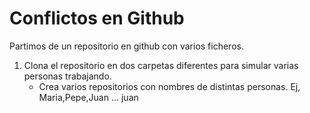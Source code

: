 # Conflictos en Github

Partimos de un repositorio en github con varios ficheros.

1. Clona el repositorio en dos carpetas diferentes para simular varias personas trabajando.
   - Crea varios repositorios con nombres de distintas personas. Ej, Maria,Pepe,Juan ...
juan